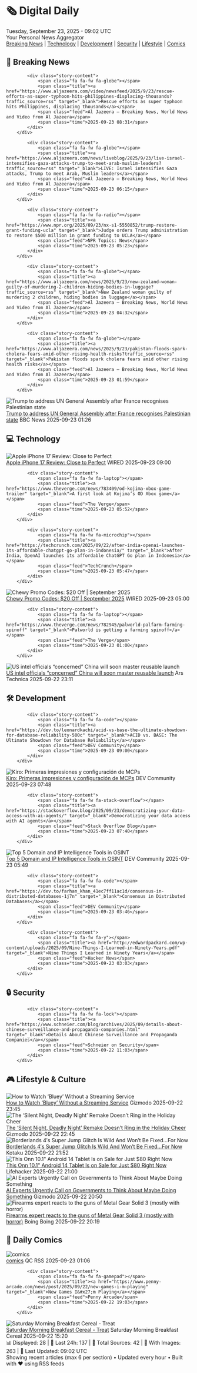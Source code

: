 <!-- Processing 54 RSS feeds at 2025-09-23 09:01:49 UTC -->
<!-- Processing: XKCD -->
<!-- Processing: Garfield -->
<!-- Processing: Cyanide & Happiness -->
<!-- Processing: Girl Genius -->
<!-- Processing: CNN Breaking News -->
<!-- Processing: BBC Breaking News -->
<!-- Processing: Al Jazeera Breaking News -->
<!-- Processing: NPR News -->
<!-- Processing: Sky News World -->
<!-- Processing: Ars Technica -->
<!-- Processing: O'Reilly Radar -->
<!-- Processing: WIRED -->
<!-- Processing: Lobsters Python -->
<!-- Processing: Hacker News -->
<!-- Processing: Dev.to -->
<!-- Processing: It's FOSS -->
<!-- Error processing https://itsfoss.com/rss/: The read operation timed out -->
<!-- Processing: OMG! Ubuntu -->
<!-- Processing: Linux.com -->
<!-- Processing: GitHub Blog -->
<!-- Processing: GitLab Blog -->
<!-- Processing: Martin Fowler -->
<!-- Processing: The Pragmatic Engineer -->
<!-- Processing: Kotaku -->
<!-- Processing: Krebs on Security -->
<!-- Processing: Schneier on Security -->
<!-- Generated 5 new posts out of 25 feeds processed -->
<div class="newspaper-header">
    <h1 class="newspaper-title">🗞️ Digital Daily</h1>
    <div class="newspaper-date">Tuesday, September 23, 2025 - 09:02 UTC</div>
    <div class="newspaper-subtitle">Your Personal News Aggregator</div>
</div>

<div class="newspaper-nav">
    <a href="#breaking">Breaking News</a> |
    <a href="#tech">Technology</a> |
    <a href="#dev">Development</a> |
    <a href="#security">Security</a> |
    <a href="#lifestyle">Lifestyle</a> |
    <a href="#webcomics">Comics</a>
</div>

<div class="news-section breaking-news" id="breaking">
<h2 class="section-header">🚨 Breaking News</h2>
<div class="stories-container">
<div class="story">
            
            <div class="story-content">
                <span class="fa fa-fw fa-globe"></span>
                <span class="title"><a href="https://www.aljazeera.com/video/newsfeed/2025/9/23/rescue-efforts-as-super-typhoon-hits-philippines-displacing-thousands?traffic_source=rss" target="_blank">Rescue efforts as super typhoon hits Philippines, displacing thousands</a></span>
                <span class="feed">Al Jazeera – Breaking News, World News and Video from Al Jazeera</span>
                <span class="time">2025-09-23 08:31</span>
            </div>
        </div>
<div class="story">
            
            <div class="story-content">
                <span class="fa fa-fw fa-globe"></span>
                <span class="title"><a href="https://www.aljazeera.com/news/liveblog/2025/9/23/live-israel-intensifies-gaza-attacks-trump-to-meet-arab-muslim-leaders?traffic_source=rss" target="_blank">LIVE: Israel intensifies Gaza attacks, Trump to meet Arab, Muslim leaders</a></span>
                <span class="feed">Al Jazeera – Breaking News, World News and Video from Al Jazeera</span>
                <span class="time">2025-09-23 06:15</span>
            </div>
        </div>
<div class="story">
            
            <div class="story-content">
                <span class="fa fa-fw fa-radio"></span>
                <span class="title"><a href="https://www.npr.org/2025/09/23/nx-s1-5550852/trump-restore-grant-funding-ucla" target="_blank">Judge orders Trump administration to restore $500 million in grant funding to UCLA</a></span>
                <span class="feed">NPR Topics: News</span>
                <span class="time">2025-09-23 05:23</span>
            </div>
        </div>
<div class="story">
            
            <div class="story-content">
                <span class="fa fa-fw fa-globe"></span>
                <span class="title"><a href="https://www.aljazeera.com/news/2025/9/23/new-zealand-woman-guilty-of-murdering-2-children-hiding-bodies-in-luggage?traffic_source=rss" target="_blank">New Zealand woman guilty of murdering 2 children, hiding bodies in luggage</a></span>
                <span class="feed">Al Jazeera – Breaking News, World News and Video from Al Jazeera</span>
                <span class="time">2025-09-23 04:32</span>
            </div>
        </div>
<div class="story">
            
            <div class="story-content">
                <span class="fa fa-fw fa-globe"></span>
                <span class="title"><a href="https://www.aljazeera.com/news/2025/9/23/pakistan-floods-spark-cholera-fears-amid-other-rising-health-risks?traffic_source=rss" target="_blank">Pakistan floods spark cholera fears amid other rising health risks</a></span>
                <span class="feed">Al Jazeera – Breaking News, World News and Video from Al Jazeera</span>
                <span class="time">2025-09-23 01:59</span>
            </div>
        </div>
<div class="story">
            <img src="https://ichef.bbci.co.uk/ace/standard/240/cpsprodpb/8617/live/879fa280-9835-11f0-928c-71dbb8619e94.jpg" alt="Trump to address UN General Assembly after France recognises Palestinian state" class="story-image" loading="lazy" onerror="this.style.display='none'">
            <div class="story-content">
                <span class="fa fa-fw fa-earth-americas"></span>
                <span class="title"><a href="https://www.bbc.com/news/articles/cd9ykqw22zlo?at_medium=RSS&at_campaign=rss" target="_blank">Trump to address UN General Assembly after France recognises Palestinian state</a></span>
                <span class="feed">BBC News</span>
                <span class="time">2025-09-23 01:26</span>
            </div>
        </div>
</div>
</div>
<div class="news-section tech-news" id="tech">
<h2 class="section-header">💻 Technology</h2>
<div class="stories-container">
<div class="story">
            <img src="https://media.wired.com/photos/68d1e224d4f5f78f3b59aa43/master/pass/iPhone%2017%20SOURCE%20Julian%20Chokkattu.jpg" alt="Apple iPhone 17 Review: Close to Perfect" class="story-image" loading="lazy" onerror="this.style.display='none'">
            <div class="story-content">
                <span class="fa fa-fw fa-bolt"></span>
                <span class="title"><a href="https://www.wired.com/review/apple-iphone-17/" target="_blank">Apple iPhone 17 Review: Close to Perfect</a></span>
                <span class="feed">WIRED</span>
                <span class="time">2025-09-23 09:00</span>
            </div>
        </div>
<div class="story">
            
            <div class="story-content">
                <span class="fa fa-fw fa-laptop"></span>
                <span class="title"><a href="https://www.theverge.com/news/783409/od-kojima-xbox-game-trailer" target="_blank">A first look at Kojima’s OD Xbox game</a></span>
                <span class="feed">The Verge</span>
                <span class="time">2025-09-23 05:52</span>
            </div>
        </div>
<div class="story">
            
            <div class="story-content">
                <span class="fa fa-fw fa-microchip"></span>
                <span class="title"><a href="https://techcrunch.com/2025/09/22/after-india-openai-launches-its-affordable-chatgpt-go-plan-in-indonesia/" target="_blank">After India, OpenAI launches its affordable ChatGPT Go plan in Indonesia</a></span>
                <span class="feed">TechCrunch</span>
                <span class="time">2025-09-23 05:47</span>
            </div>
        </div>
<div class="story">
            <img src="https://media.wired.com/photos/66ea077015aa1d8092e99428/master/pass/WIRED-Coupons-6.jpg" alt="Chewy Promo Codes: $20 Off | September 2025" class="story-image" loading="lazy" onerror="this.style.display='none'">
            <div class="story-content">
                <span class="fa fa-fw fa-bolt"></span>
                <span class="title"><a href="https://www.wired.com/story/chewy-promo-code/" target="_blank">Chewy Promo Codes: $20 Off | September 2025</a></span>
                <span class="feed">WIRED</span>
                <span class="time">2025-09-23 05:00</span>
            </div>
        </div>
<div class="story">
            
            <div class="story-content">
                <span class="fa fa-fw fa-laptop"></span>
                <span class="title"><a href="https://www.theverge.com/news/782945/palworld-palfarm-farming-spinoff" target="_blank">Palworld is getting a farming spinoff</a></span>
                <span class="feed">The Verge</span>
                <span class="time">2025-09-23 01:00</span>
            </div>
        </div>
<div class="story">
            <img src="https://cdn.arstechnica.net/wp-content/uploads/2025/09/f9_landing_1-500x500.jpg" alt="US intel officials “concerned” China will soon master reusable launch" class="story-image" loading="lazy" onerror="this.style.display='none'">
            <div class="story-content">
                <span class="fa fa-fw fa-cog"></span>
                <span class="title"><a href="https://arstechnica.com/space/2025/09/us-intel-officials-cite-reusable-launch-as-difference-maker-with-china/" target="_blank">US intel officials “concerned” China will soon master reusable launch</a></span>
                <span class="feed">Ars Technica</span>
                <span class="time">2025-09-22 23:11</span>
            </div>
        </div>
</div>
</div>
<div class="news-section dev-news" id="dev">
<h2 class="section-header">🛠️ Development</h2>
<div class="stories-container">
<div class="story">
            
            <div class="story-content">
                <span class="fa fa-fw fa-code"></span>
                <span class="title"><a href="https://dev.to/leonardkachi/acid-vs-base-the-ultimate-showdown-for-database-reliability-500c" target="_blank">ACID vs. BASE: The Ultimate Showdown for Database Reliability</a></span>
                <span class="feed">DEV Community</span>
                <span class="time">2025-09-23 09:00</span>
            </div>
        </div>
<div class="story">
            <img src="https://media2.dev.to/dynamic/image/width=800%2Cheight=%2Cfit=scale-down%2Cgravity=auto%2Cformat=auto/https%3A%2F%2Fdev-to-uploads.s3.amazonaws.com%2Fuploads%2Farticles%2Fmvybno4i589z2bouh7jt.png" alt="Kiro: Primeras impresiones y configuración de MCPs" class="story-image" loading="lazy" onerror="this.style.display='none'">
            <div class="story-content">
                <span class="fa fa-fw fa-code"></span>
                <span class="title"><a href="https://dev.to/aws-espanol/kiro-primeras-impresiones-y-configuracion-de-mcps-4nfc" target="_blank">Kiro: Primeras impresiones y configuración de MCPs</a></span>
                <span class="feed">DEV Community</span>
                <span class="time">2025-09-23 07:48</span>
            </div>
        </div>
<div class="story">
            
            <div class="story-content">
                <span class="fa fa-fw fa-stack-overflow"></span>
                <span class="title"><a href="https://stackoverflow.blog/2025/09/23/democratizing-your-data-access-with-ai-agents/" target="_blank">Democratizing your data access with AI agents</a></span>
                <span class="feed">Stack Overflow Blog</span>
                <span class="time">2025-09-23 07:40</span>
            </div>
        </div>
<div class="story">
            <img src="https://media2.dev.to/dynamic/image/width=800%2Cheight=%2Cfit=scale-down%2Cgravity=auto%2Cformat=auto/https%3A%2F%2Fdev-to-uploads.s3.amazonaws.com%2Fuploads%2Farticles%2Fnnqm1f006nzfwhne9u2y.png" alt="Top 5 Domain and IP Intelligence Tools in OSINT" class="story-image" loading="lazy" onerror="this.style.display='none'">
            <div class="story-content">
                <span class="fa fa-fw fa-code"></span>
                <span class="title"><a href="https://dev.to/stark_zhuang_df5076f35c68/top-5-domain-and-ip-intelligence-tools-in-osint-2a73" target="_blank">Top 5 Domain and IP Intelligence Tools in OSINT</a></span>
                <span class="feed">DEV Community</span>
                <span class="time">2025-09-23 05:49</span>
            </div>
        </div>
<div class="story">
            
            <div class="story-content">
                <span class="fa fa-fw fa-code"></span>
                <span class="title"><a href="https://dev.to/farhan_khan_41ec7ff11ac1d/consensus-in-distributed-databases-1j7n" target="_blank">Consensus in Distributed Databases</a></span>
                <span class="feed">DEV Community</span>
                <span class="time">2025-09-23 03:46</span>
            </div>
        </div>
<div class="story">
            
            <div class="story-content">
                <span class="fa fa-fw fa-y"></span>
                <span class="title"><a href="http://edwardpackard.com/wp-content/uploads/2025/09/Nine-Things-I-Learned-in-Ninety-Years.pdf" target="_blank">Nine Things I Learned in Ninety Years</a></span>
                <span class="feed">Hacker News</span>
                <span class="time">2025-09-23 03:03</span>
            </div>
        </div>
</div>
</div>
<div class="news-section security-news" id="security">
<h2 class="section-header">🔒 Security</h2>
<div class="stories-container">
<div class="story">
            
            <div class="story-content">
                <span class="fa fa-fw fa-lock"></span>
                <span class="title"><a href="https://www.schneier.com/blog/archives/2025/09/details-about-chinese-surveillance-and-propaganda-companies.html" target="_blank">Details About Chinese Surveillance and Propaganda Companies</a></span>
                <span class="feed">Schneier on Security</span>
                <span class="time">2025-09-22 11:03</span>
            </div>
        </div>
</div>
</div>
<div class="news-section lifestyle-news" id="lifestyle">
<h2 class="section-header">🎮 Lifestyle & Culture</h2>
<div class="stories-container">
<div class="story">
            <img src="https://gizmodo.com/app/uploads/2025/09/Bluey-Ludo-Studio-1.jpg" alt="How to Watch ‘Bluey’ Without a Streaming Service" class="story-image" loading="lazy" onerror="this.style.display='none'">
            <div class="story-content">
                <span class="fa fa-fw fa-computer"></span>
                <span class="title"><a href="https://gizmodo.com/how-to-watch-bluey-without-streaming-dvds-digital-libraries-2000662316" target="_blank">How to Watch ‘Bluey’ Without a Streaming Service</a></span>
                <span class="feed">Gizmodo</span>
                <span class="time">2025-09-22 23:45</span>
            </div>
        </div>
<div class="story">
            <img src="https://gizmodo.com/app/uploads/2025/09/silent-night-deadly-night-review.jpg" alt="The ‘Silent Night, Deadly Night’ Remake Doesn’t Ring in the Holiday Cheer" class="story-image" loading="lazy" onerror="this.style.display='none'">
            <div class="story-content">
                <span class="fa fa-fw fa-computer"></span>
                <span class="title"><a href="https://gizmodo.com/silent-night-deadly-night-2025-review-remake-2000662061" target="_blank">The ‘Silent Night, Deadly Night’ Remake Doesn’t Ring in the Holiday Cheer</a></span>
                <span class="feed">Gizmodo</span>
                <span class="time">2025-09-22 22:45</span>
            </div>
        </div>
<div class="story">
            <img src="https://kotaku.com/app/uploads/2025/09/cricketjumping.jpg" alt="Borderlands 4′s Super Jump Glitch Is Wild And Won’t Be Fixed…For Now" class="story-image" loading="lazy" onerror="this.style.display='none'">
            <div class="story-content">
                <span class="fa fa-fw fa-gamepad"></span>
                <span class="title"><a href="https://kotaku.com/borderlands-4s-super-jump-bug-cricket-jumping-legendary-gun-gearbox-patch-pc-2000627659" target="_blank">Borderlands 4′s Super Jump Glitch Is Wild And Won’t Be Fixed…For Now</a></span>
                <span class="feed">Kotaku</span>
                <span class="time">2025-09-22 21:52</span>
            </div>
        </div>
<div class="story">
            <img src="https://lifehacker.com/imagery/articles/01K49TX8MZE2445K0S9TE99N7B/hero-image.png" alt="This Onn 10.1&quot; Android 14 Tablet Is on Sale for Just $80 Right Now" class="story-image" loading="lazy" onerror="this.style.display='none'">
            <div class="story-content">
                <span class="fa fa-fw fa-life-ring"></span>
                <span class="title"><a href="https://lifehacker.com/tech/onn-101-android-tablet-stacksocial-sale?utm_medium=RSS" target="_blank">This Onn 10.1&quot; Android 14 Tablet Is on Sale for Just $80 Right Now</a></span>
                <span class="feed">Lifehacker</span>
                <span class="time">2025-09-22 21:00</span>
            </div>
        </div>
<div class="story">
            <img src="https://gizmodo.com/app/uploads/2024/11/GettyImages-2154701385.jpg" alt="AI Experts Urgently Call on Governments to Think About Maybe Doing Something" class="story-image" loading="lazy" onerror="this.style.display='none'">
            <div class="story-content">
                <span class="fa fa-fw fa-computer"></span>
                <span class="title"><a href="https://gizmodo.com/ai-experts-urgently-call-on-governments-to-think-about-maybe-doing-something-2000662325" target="_blank">AI Experts Urgently Call on Governments to Think About Maybe Doing Something</a></span>
                <span class="feed">Gizmodo</span>
                <span class="time">2025-09-22 20:50</span>
            </div>
        </div>
<div class="story">
            <img src="https://i0.wp.com/boingboing.net/wp-content/uploads/2023/02/61eb48dca6ab0.jpg?fit=1600%2C959&amp;quality=60&amp;ssl=1" alt="Firearms expert reacts to the guns of Metal Gear Solid 3 (mostly with horror)" class="story-image" loading="lazy" onerror="this.style.display='none'">
            <div class="story-content">
                <span class="fa fa-fw fa-arrow-right"></span>
                <span class="title"><a href="https://boingboing.net/2025/09/22/firearms-expert-reacts-to-the-guns-of-metal-gear-solid-3-mostly-with-horror.html" target="_blank">Firearms expert reacts to the guns of Metal Gear Solid 3 (mostly with horror)</a></span>
                <span class="feed">Boing Boing</span>
                <span class="time">2025-09-22 20:19</span>
            </div>
        </div>
</div>
</div>
<div class="news-section webcomics-section" id="webcomics">
<h2 class="section-header">🎨 Daily Comics</h2>
<div class="stories-container">
<div class="story">
            <img src="http://www.questionablecontent.net/comics/5658.png" alt="comics" class="story-image" loading="lazy" onerror="this.style.display='none'">
            <div class="story-content">
                <span class="fa fa-fw fa-music"></span>
                <span class="title"><a href="http://questionablecontent.net/view.php?comic=5658" target="_blank">comics</a></span>
                <span class="feed">QC RSS</span>
                <span class="time">2025-09-23 01:06</span>
            </div>
        </div>
<div class="story">
            
            <div class="story-content">
                <span class="fa fa-fw fa-gamepad"></span>
                <span class="title"><a href="https://www.penny-arcade.com/news/post/2025/09/22/new-games-i-m-playing" target="_blank">New Games I&#x27;m Playing</a></span>
                <span class="feed">Penny Arcade</span>
                <span class="time">2025-09-22 19:03</span>
            </div>
        </div>
<div class="story">
            <img src="https://www.smbc-comics.com/comics/1758236452-20250922.png" alt="Saturday Morning Breakfast Cereal - Treat" class="story-image" loading="lazy" onerror="this.style.display='none'">
            <div class="story-content">
                <span class="fa fa-fw fa-smile"></span>
                <span class="title"><a href="https://www.smbc-comics.com/comic/treat-2" target="_blank">Saturday Morning Breakfast Cereal - Treat</a></span>
                <span class="feed">Saturday Morning Breakfast Cereal</span>
                <span class="time">2025-09-22 15:20</span>
            </div>
        </div>
</div>
</div>

<div class="newspaper-footer">
    <div class="stats">
        📊 Displayed: 28 | 📅 Last 24h: 137 | 📡 Total Sources: 42 | 📸 With Images: 263 |
        🔄 Last Updated: 09:02 UTC
    </div>
    <div class="footer-note">
        Showing recent articles (max 6 per section) • Updated every hour • Built with ❤️ using RSS feeds
    </div>
</div>
